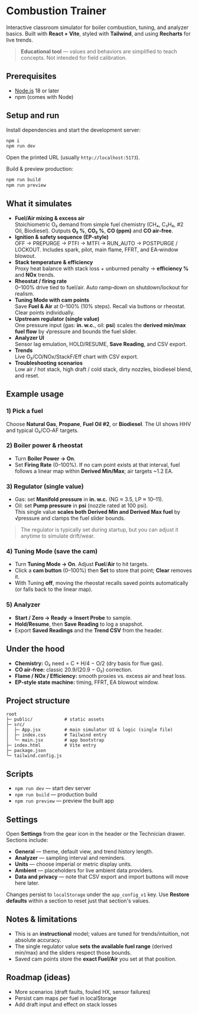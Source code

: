 # Combustion Trainer

Interactive classroom simulator for boiler combustion, tuning, and analyzer basics. Built with **React + Vite**, styled with **Tailwind**, and using **Recharts** for live trends.

> **Educational tool** — values and behaviors are simplified to teach concepts. Not intended for field calibration.

## Prerequisites

- [Node.js](https://nodejs.org/) 18 or later
- npm (comes with Node)

## Setup and run

Install dependencies and start the development server:

```bash
npm i
npm run dev
```

Open the printed URL (usually `http://localhost:5173`).

Build & preview production:
```bash
npm run build
npm run preview
```

## What it simulates

- **Fuel/Air mixing & excess air**  
  Stoichiometric O₂ demand from simple fuel chemistry (CH₄, C₃H₈, #2 Oil, Biodiesel). Outputs **O₂ %**, **CO₂ %**, **CO (ppm)** and **CO air‑free**.
- **Ignition & safety sequence (EP‑style)**  
  OFF → PREPURGE → PTFI → MTFI → RUN_AUTO → POSTPURGE / LOCKOUT. Includes spark, pilot, main flame, FFRT, and EA‑window blowout.
- **Stack temperature & efficiency**  
  Proxy heat balance with stack loss + unburned penalty → **efficiency %** and **NOx** trends.
- **Rheostat / firing rate**  
  0–100% drive tied to fuel/air. Auto ramp‑down on shutdown/lockout for realism.
- **Tuning Mode with cam points**  
  Save **Fuel & Air** at 0–100% (10% steps). Recall via buttons or rheostat. Clear points individually.
- **Upstream regulator (single value)**  
  One pressure input (gas: **in. w.c.**, oil: **psi**) scales the **derived min/max fuel flow** by √pressure and bounds the fuel slider.
- **Analyzer UI**  
  Sensor lag emulation, HOLD/RESUME, **Save Reading**, and CSV export.
- **Trends**  
  Live O₂/CO/NOx/StackF/Eff chart with CSV export.
- **Troubleshooting scenarios**  
  Low air / hot stack, high draft / cold stack, dirty nozzles, biodiesel blend, and reset.

## Example usage

### 1) Pick a fuel
Choose **Natural Gas**, **Propane**, **Fuel Oil #2**, or **Biodiesel**. The UI shows HHV and typical O₂/CO‑AF targets.

### 2) Boiler power & rheostat
- Turn **Boiler Power → On**.
- Set **Firing Rate** (0–100%). If no cam point exists at that interval, fuel follows a linear map within **Derived Min/Max**; air targets ~1.2 EA.

### 3) Regulator (single value)
- Gas: set **Manifold pressure** in **in. w.c.** (NG ≈ 3.5, LP ≈ 10–11).
- Oil: set **Pump pressure** in **psi** (nozzle rated at 100 psi).  
This single value **scales both Derived Min and Derived Max fuel** by √pressure and clamps the fuel slider bounds.

> The regulator is typically set during startup, but you can adjust it anytime to simulate drift/wear.

### 4) Tuning Mode (save the cam)
- Turn **Tuning Mode → On**. Adjust **Fuel**/**Air** to hit targets.  
- Click a **cam button** (0–100%) then **Set** to store that point; **Clear** removes it.  
- With Tuning **off**, moving the rheostat recalls saved points automatically (or falls back to the linear map).

### 5) Analyzer
- **Start / Zero → Ready → Insert Probe** to sample.
- **Hold/Resume**, then **Save Reading** to log a snapshot.
- Export **Saved Readings** and the **Trend CSV** from the header.

## Under the hood

- **Chemistry:** O₂ need = C + H/4 − O/2 (dry basis for flue gas).  
- **CO air‑free:** classic 20.9/(20.9 − O₂) correction.  
- **Flame / NOx / Efficiency:** smooth proxies vs. excess air and heat loss.  
- **EP‑style state machine:** timing, FFRT, EA blowout window.

## Project structure

```
root
├─ public/            # static assets
├─ src/
│  ├─ App.jsx         # main simulator UI & logic (single file)
│  ├─ index.css       # Tailwind entry
│  └─ main.jsx        # app bootstrap
├─ index.html         # Vite entry
├─ package.json
└─ tailwind.config.js
```

## Scripts

- `npm run dev` — start dev server  
- `npm run build` — production build  
- `npm run preview` — preview the built app

## Settings

Open **Settings** from the gear icon in the header or the Technician drawer.
Sections include:

- **General** — theme, default view, and trend history length.
- **Analyzer** — sampling interval and reminders.
- **Units** — choose imperial or metric display units.
- **Ambient** — placeholders for live ambient data providers.
- **Data and privacy** — note that CSV export and import buttons will move here later.

Changes persist to `localStorage` under the `app_config_v1` key. Use
**Restore defaults** within a section to reset just that section's values.

## Notes & limitations

- This is an **instructional** model; values are tuned for trends/intuition, not absolute accuracy.
- The single regulator value **sets the available fuel range** (derived min/max) and the sliders respect those bounds.
- Saved cam points store the **exact Fuel/Air** you set at that position.

## Roadmap (ideas)

- More scenarios (draft faults, fouled HX, sensor failures)
- Persist cam maps per fuel in localStorage
- Add draft input and effect on stack losses

